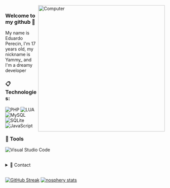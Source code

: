 <img src="https://raw.githubusercontent.com/MicaelliMedeiros/micaellimedeiros/master/image/computer-illustration.png" min-width="400px" max-width="400px" width="400px" align="right" alt="Computer">

### Welcome to my github  💫
My name is Eduardo Perecin, I'm 17 years old, my nickname is Yammy_ and I'm a dreamy developer

### :clipboard: Technologies:

  ![PHP](https://img.shields.io/badge/PHP-777BB3?style=for-the-badge&logo=php&logoColor=white)
  ![LUA](https://img.shields.io/badge/LUA-732cc9?style=for-the-badge&logo=lua&logoColor=17042e)
  ![MySQL](https://img.shields.io/badge/MySQL-00000F?style=for-the-badge&logo=mysql&logoColor=white)<br>
  ![SQLite](https://img.shields.io/badge/SQLite-07405E?style=for-the-badge&logo=sqlite&logoColor=white)
  ![JavaScript](https://img.shields.io/badge/JavaScript-ffbf00?style=for-the-badge&logo=javascript&logoColor=white)

### 🚀 Tools

  ![Visual Studio Code](https://img.shields.io/badge/VSCode-008B8B?style=for-the-badge&logo=visual-studio-code&logoColor=blue)

<br/>

<details>
  <summary>💬 Contact</summary>
   </br>    <img align="left" alt="Discord" target="_blank" width="25px" src="https://raw.githubusercontent.com/anuraghazra/anuraghazra/master/assets/discord-round.svg"/>
  <string>Yammy_#9059</string>
  
   </br> <img align="left" alt="Discord" target="_blank" width="25px" src="https://raw.githubusercontent.com/anuraghazra/anuraghazra/master/assets/discord-round.svg"/>
  <string>![My Group](https://discord.gg/ggSp8VvahpCA)</string> </br>
</details> 
  
<br/>

[![GitHub Streak](http://github-readme-streak-stats.herokuapp.com?user=ImString&theme=tokyonight&fire=DD6400&ring=DD6400&currStreakNum=DD985F&stroke=484848)](https://git.io/streak-stats)
[![nosphery stats](https://github-readme-stats.vercel.app/api?username=ImString&layout=compact&theme=tokyonight&hide_title=true&show_icons=true&count_private=true)](https://github.com/YammySCR/)
